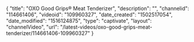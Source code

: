 {
    "title": "OXO Good Grips&reg; Meat Tenderizer",
    "description": "",
    "channelid": "114661406",
    "videoid": "109960327",
    "date_created": "1502517054",
    "date_modified": "1516124875",
    "type": "captivate",
    "layout": "channelVideo",
    "url": "\/latest-videos\/oxo-good-grips-meat-tenderizer\/114661406-109960327"
}